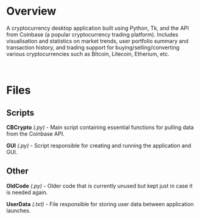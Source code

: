 # Overview

A cryptocurrency desktop application built using Python, Tk, and the API from Coinbase (a popular cryptocurrency trading platform). Includes visualisation and statistics on market trends, user portfolio summary and transaction history, and trading support for buying/selling/converting various cryptocurrencies such as Bitcoin, Litecoin, Etherium, etc.

<br/>

# Files

## Scripts

**CBCrypto** *(.py)* - Main script containing essential functions for pulling data from the Coinbase API.

**GUI** *(.py)* - Script responsible for creating and running the application and GUI.

## Other

**OldCode** *(.py)* - Older code that is currently unused but kept just in case it is needed again.

**UserData** *(.txt)* - File responsible for storing user data between application launches.
